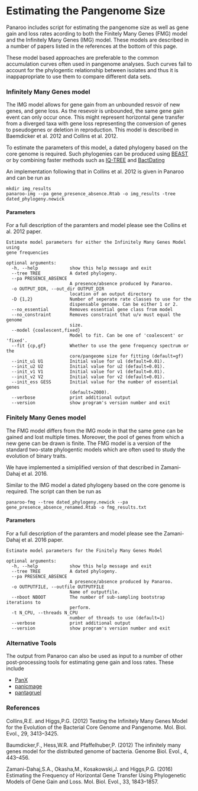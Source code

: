 # Estimating the Pangenome Size

Panaroo includes script for estimating the pangenome size as well as gene gain and loss rates acording to both the Finitely Many Genes (FMG) model and the Infinitely Many Genes (IMG) model. These models are described in a number of papers listed in the references at the bottom of this page.

These model based approaches are preferable to the common accumulation curves often used in pangenome analyses. Such curves fail to account for the phylogentic relationship between isolates and thus it is inappapropriate to use them to compare different data sets.

### Infinitely Many Genes model

The IMG model allows for gene gain from an unbounded resvoir of new genes, and gene loss. As the resevoir is unbounded, the same gene gain event can only occur once. This might represent horizontal gene transfer from a diverged taxa with gene loss representing the conversion of genes to pseudogenes or deletion in reproduction. This model is described in Baemdicker et al. 2012 and Collins et al. 2012.

To estimate the parameters of this model, a dated phylogeny based on the core genome is required. Such phylogenies can be produced using [BEAST](https://www.beast2.org/) or by combining faster methods such as [IQ-TREE](http://www.iqtree.org/) and [BactDating](https://xavierdidelot.github.io/BactDating/)

An implementation following that in Collins et al. 2012 is given in Panaroo and can be run as

```
mkdir img_results
panaroo-img --pa gene_presence_absence.Rtab -o img_results -tree dated_phylogeny.newick
```

#### Parameters

For a full description of the paramters and model please see the Collins et al. 2012 paper.

```
Estimate model parameters for either the Infinitely Many Genes Model using
gene frequencies

optional arguments:
  -h, --help            show this help message and exit
  --tree TREE           A dated phylogeny.
  --pa PRESENCE_ABSENCE
                        A presence/absence produced by Panaroo.
  -o OUTPUT_DIR, --out_dir OUTPUT_DIR
                        location of an output directory
  -D {1,2}              Number of seperate rate classes to use for the
                        dispensable genome. Can be either 1 or 2.
  --no_essential        Removes essential gene class from model
  --no_constraint       Removes constraint that u/v must equal the genome
                        size.
  --model {coalescent,fixed}
                        Model to fit. Can be one of 'coalescent' or 'fixed'.
  --fit {cp,gf}         Whether to use the gene frequency spectrum or the
                        core/pangeome size for fitting (default=gf)
  --init_u1 U1          Initial value for u1 (default=0.01).
  --init_u2 U2          Initial value for u2 (default=0.01).
  --init_v1 V1          Initial value for v1 (default=0.01).
  --init_v2 V2          Initial value for v2 (default=0.01).
  --init_ess GESS       Initial value for the number of essential genes
                        (default=2000).
  --verbose             print additional output
  --version             show program's version number and exit
```


### Finitely Many Genes model

The FMG model differs from the IMG mode in that the same gene can be gained and lost multiple times. Moreover, the pool of genes from which a new gene can be drawn is finite. The FMG model is a version of the standard two-state phylogentic models which are often used to study the evolution of binary traits.

We have implemented a simiplified version of that described in Zamani-Dahaj et al. 2016.

Similar to the IMG model a dated phylogeny based on the core genome is required. The script can then be run as

```
panaroo-fmg --tree dated_phylogeny.newick --pa gene_presence_absence_renamed.Rtab -o fmg_results.txt
```

#### Parameters

For a full description of the paramters and model please see the Zamani-Dahaj et al. 2016 paper.

```
Estimate model parameters for the Finitely Many Genes Model

optional arguments:
  -h, --help            show this help message and exit
  --tree TREE           A dated phylogeny.
  --pa PRESENCE_ABSENCE
                        A presence/absence produced by Panaroo.
  -o OUTPUTFILE, --outfile OUTPUTFILE
                        Name of outputfile.
  --nboot NBOOT         The number of sub-sampling bootstrap iterations to
                        perform.
  -t N_CPU, --threads N_CPU
                        number of threads to use (default=1)
  --verbose             print additional output
  --version             show program's version number and exit
```

### Alternative Tools

The output from Panaroo can also be used as input to a number of other post-processing tools for estimating gene gain and loss rates. These include

- [PanX](http://pangenome.de/)
- [panicmage](http://www.baumdickerlab.de/index.php/software/panicmage)
- [pantagruel](https://github.com/flass/pantagruel)


### References

Collins,R.E. and Higgs,P.G. (2012) Testing the Infinitely Many Genes Model for the Evolution of the Bacterial Core Genome and Pangenome. Mol. Biol. Evol., 29, 3413–3425.

Baumdicker,F., Hess,W.R. and Pfaffelhuber,P. (2012) The infinitely many genes model for the distributed genome of bacteria. Genome Biol. Evol., 4, 443–456.

Zamani-Dahaj,S.A., Okasha,M., Kosakowski,J. and Higgs,P.G. (2016) Estimating the Frequency of Horizontal Gene Transfer Using Phylogenetic Models of Gene Gain and Loss. Mol. Biol. Evol., 33, 1843–1857.
